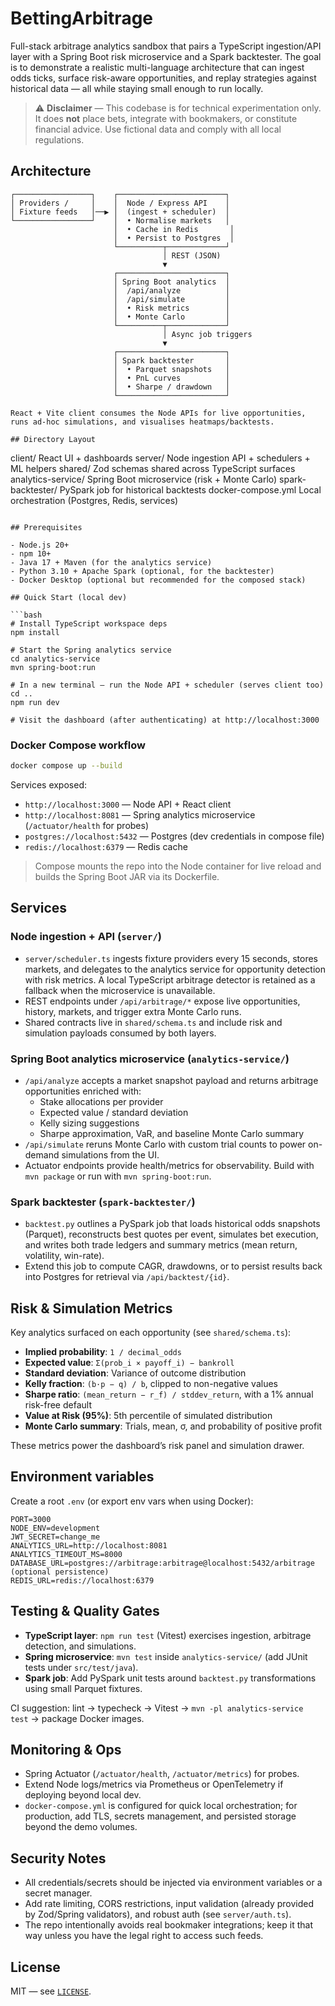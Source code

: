 # BettingArbitrage

Full-stack arbitrage analytics sandbox that pairs a TypeScript ingestion/API layer with a Spring Boot risk microservice and a Spark backtester. The goal is to demonstrate a realistic multi-language architecture that can ingest odds ticks, surface risk-aware opportunities, and replay strategies against historical data — all while staying small enough to run locally.

> ⚠️ **Disclaimer** — This codebase is for technical experimentation only. It does **not** place bets, integrate with bookmakers, or constitute financial advice. Use fictional data and comply with all local regulations.

## Architecture

```
┌─────────────────┐    ┌────────────────────────┐
│ Providers /     │    │  Node / Express API    │
│ Fixture feeds   │──▶ │  (ingest + scheduler)  │
└─────────────────┘    │  • Normalise markets   │
                       │  • Cache in Redis       │
                       │  • Persist to Postgres  │
                       └──────────┬─────────────┘
                                  │ REST (JSON)
                                  ▼
                       ┌────────────────────────┐
                       │ Spring Boot analytics  │
                       │  /api/analyze          │
                       │  /api/simulate         │
                       │  • Risk metrics        │
                       │  • Monte Carlo         │
                       └──────────┬─────────────┘
                                  │ Async job triggers
                                  ▼
                       ┌────────────────────────┐
                       │ Spark backtester       │
                       │  • Parquet snapshots   │
                       │  • PnL curves          │
                       │  • Sharpe / drawdown   │
                       └────────────────────────┘

React + Vite client consumes the Node APIs for live opportunities, runs ad-hoc simulations, and visualises heatmaps/backtests.

## Directory Layout

```
client/             React UI + dashboards
server/             Node ingestion API + schedulers + ML helpers
shared/             Zod schemas shared across TypeScript surfaces
analytics-service/  Spring Boot microservice (risk + Monte Carlo)
spark-backtester/    PySpark job for historical backtests
docker-compose.yml   Local orchestration (Postgres, Redis, services)

```

## Prerequisites

- Node.js 20+
- npm 10+
- Java 17 + Maven (for the analytics service)
- Python 3.10 + Apache Spark (optional, for the backtester)
- Docker Desktop (optional but recommended for the composed stack)

## Quick Start (local dev)

```bash
# Install TypeScript workspace deps
npm install

# Start the Spring analytics service
cd analytics-service
mvn spring-boot:run

# In a new terminal – run the Node API + scheduler (serves client too)
cd ..
npm run dev

# Visit the dashboard (after authenticating) at http://localhost:3000
```

### Docker Compose workflow

```bash
docker compose up --build
```

Services exposed:

- `http://localhost:3000` — Node API + React client
- `http://localhost:8081` — Spring analytics microservice (`/actuator/health` for probes)
- `postgres://localhost:5432` — Postgres (dev credentials in compose file)
- `redis://localhost:6379` — Redis cache

> Compose mounts the repo into the Node container for live reload and builds the Spring Boot JAR via its Dockerfile.

## Services

### Node ingestion + API (`server/`)

- `server/scheduler.ts` ingests fixture providers every 15 seconds, stores markets, and delegates to the analytics service for opportunity detection with risk metrics. A local TypeScript arbitrage detector is retained as a fallback when the microservice is unavailable.
- REST endpoints under `/api/arbitrage/*` expose live opportunities, history, markets, and trigger extra Monte Carlo runs.
- Shared contracts live in `shared/schema.ts` and include risk and simulation payloads consumed by both layers.

### Spring Boot analytics microservice (`analytics-service/`)

- `/api/analyze` accepts a market snapshot payload and returns arbitrage opportunities enriched with:
  - Stake allocations per provider
  - Expected value / standard deviation
  - Kelly sizing suggestions
  - Sharpe approximation, VaR, and baseline Monte Carlo summary
- `/api/simulate` reruns Monte Carlo with custom trial counts to power on-demand simulations from the UI.
- Actuator endpoints provide health/metrics for observability. Build with `mvn package` or run with `mvn spring-boot:run`.

### Spark backtester (`spark-backtester/`)

- `backtest.py` outlines a PySpark job that loads historical odds snapshots (Parquet), reconstructs best quotes per event, simulates bet execution, and writes both trade ledgers and summary metrics (mean return, volatility, win-rate).
- Extend this job to compute CAGR, drawdowns, or to persist results back into Postgres for retrieval via `/api/backtest/{id}`.

## Risk & Simulation Metrics

Key analytics surfaced on each opportunity (see `shared/schema.ts`):

- **Implied probability**: `1 / decimal_odds`
- **Expected value**: `Σ(prob_i × payoff_i) − bankroll`
- **Standard deviation**: Variance of outcome distribution
- **Kelly fraction**: `(b·p − q) / b`, clipped to non-negative values
- **Sharpe ratio**: `(mean_return − r_f) / stddev_return`, with a 1% annual risk-free default
- **Value at Risk (95%)**: 5th percentile of simulated distribution
- **Monte Carlo summary**: Trials, mean, σ, and probability of positive profit

These metrics power the dashboard’s risk panel and simulation drawer.

## Environment variables

Create a root `.env` (or export env vars when using Docker):

```
PORT=3000
NODE_ENV=development
JWT_SECRET=change_me
ANALYTICS_URL=http://localhost:8081
ANALYTICS_TIMEOUT_MS=8000
DATABASE_URL=postgres://arbitrage:arbitrage@localhost:5432/arbitrage (optional persistence)
REDIS_URL=redis://localhost:6379
```

## Testing & Quality Gates

- **TypeScript layer**: `npm run test` (Vitest) exercises ingestion, arbitrage detection, and simulations.
- **Spring microservice**: `mvn test` inside `analytics-service/` (add JUnit tests under `src/test/java`).
- **Spark job**: Add PySpark unit tests around `backtest.py` transformations using small Parquet fixtures.

CI suggestion: lint → typecheck → Vitest → `mvn -pl analytics-service test` → package Docker images.

## Monitoring & Ops

- Spring Actuator (`/actuator/health`, `/actuator/metrics`) for probes.
- Extend Node logs/metrics via Prometheus or OpenTelemetry if deploying beyond local dev.
- `docker-compose.yml` is configured for quick local orchestration; for production, add TLS, secrets management, and persisted storage beyond the demo volumes.

## Security Notes

- All credentials/secrets should be injected via environment variables or a secret manager.
- Add rate limiting, CORS restrictions, input validation (already provided by Zod/Spring validators), and robust auth (see `server/auth.ts`).
- The repo intentionally avoids real bookmaker integrations; keep it that way unless you have the legal right to access such feeds.

## License

MIT — see [`LICENSE`](./LICENSE).
